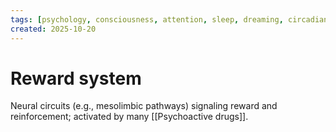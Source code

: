 ```yaml
---
tags: [psychology, consciousness, attention, sleep, dreaming, circadian-rhythms, psychoactive-drugs]
created: 2025-10-20
---
```

# Reward system

Neural circuits (e.g., mesolimbic pathways) signaling reward and reinforcement; activated by many [[Psychoactive drugs]].
